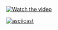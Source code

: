 
[![Watch the video](https://i.sstatic.net/Vp2cE.png)](https://youtu.be/Hq_73DJL58U)

[![asciicast](https://asciinema.org/a/113463.png)](https://youtu.be/Hq_73DJL58U)
